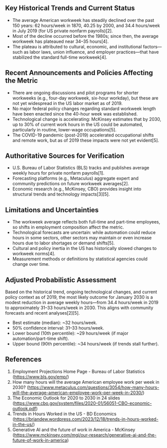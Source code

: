## Key Historical Trends and Current Status

- The average American workweek has steadily declined over the past 150 years: 62 hours/week in 1870, 40.25 by 2000, and 34.4 hours/week in July 2019 (for US private nonfarm payrolls)[2].
- Most of the decline occurred before the 1980s; since then, the average workweek has plateaued near 34–35 hours[4].
- The plateau is attributed to cultural, economic, and institutional factors—such as labor laws, union influence, and employer practices—that have stabilized the standard full-time workweek[4].

## Recent Announcements and Policies Affecting the Metric

- There are ongoing discussions and pilot programs for shorter workweeks (e.g., four-day workweek, six-hour workday), but these are not yet widespread in the US labor market as of 2019.
- No major federal policy changes regarding standard workweek length have been enacted since the 40-hour week was established.
- Technological change is accelerating: McKinsey estimates that by 2030, up to 30% of current work hours in the US could be automated, particularly in routine, lower-wage occupations[5].
- The COVID-19 pandemic (post-2019) accelerated occupational shifts and remote work, but as of 2019 these impacts were not yet evident[5].

## Authoritative Sources for Verification

- U.S. Bureau of Labor Statistics (BLS) tracks and publishes average weekly hours for private nonfarm payrolls[1].
- Forecasting platforms (e.g., Metaculus) aggregate expert and community predictions on future workweek averages[2].
- Economic research (e.g., McKinsey, CBO) provides insight into structural trends and technology impacts[3][5].

## Limitations and Uncertainties

- The workweek average reflects both full-time and part-time employees, so shifts in employment composition affect the metric.
- Technological forecasts are uncertain: while automation could reduce hours in some sectors, other sectors may maintain or even increase hours due to labor shortages or demand shifts[5].
- Cultural and policy inertia in the US has historically slowed changes to workweek norms[4].
- Measurement methods or definitions by statistical agencies could change over time.

## Adjusted Probabilistic Assessment

Based on the historical trend, ongoing technological changes, and current policy context as of 2019, the most likely outcome for January 2030 is a modest reduction in average weekly hours—from 34.4 hours/week in 2019 to approximately 31–33 hours/week in 2030. This aligns with community forecasts and recent analyses[2][5].

- Best estimate (median): ~32 hours/week.
- 50% confidence interval: 31–33 hours/week.
- Lower bound (10th percentile): ~29 hours/week (if major automation/part-time shift).
- Upper bound (90th percentile): ~34 hours/week (if trends stall further).

## References

1. Employment Projections Home Page - Bureau of Labor Statistics (https://www.bls.gov/emp/)
2. How many hours will the average American employee work per week in 2030? (https://www.metaculus.com/questions/3054/how-many-hours-will-the-average-american-employee-work-per-week-in-2030/)
3. The Economic Outlook for 2020 to 2030 in 24 slides (https://www.cbo.gov/system/files/2020-01/56051-CBO-economic-outlook.pdf)
4. Trends in Hours Worked in the US - BD Economics (https://briandew.wordpress.com/2023/12/18/trends-in-hours-worked-in-the-us/)
5. Generative AI and the future of work in America - McKinsey (https://www.mckinsey.com/mgi/our-research/generative-ai-and-the-future-of-work-in-america)
